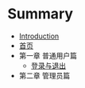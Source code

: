 # Summary

* [Introduction](README.md)
* [首页](首页.md)
* 第一章 普通用户篇
    * [登录与退出](登录与退出.md)
* 第二章 管理员篇

